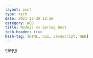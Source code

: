 ```yaml
---
layout: post
type: tech
date: 2021-12-30 12:56
category: WEB
title: Nodejs vs Spring Boot
tech-header: true
hash-tag: [HTML, CSS, JavaScript, WEB]
---
```



인터넷
